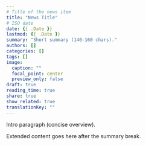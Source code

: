 ```yaml
---
# Title of the news item
title: "News Title"
# ISO date
date: {{ .Date }}
lastmod: {{ .Date }}
summary: "Short summary (140-160 chars)."
authors: []
categories: []
tags: []
image:
  caption: ""
  focal_point: center
  preview_only: false
draft: true
reading_time: true
share: true
show_related: true
translationKey: ""
---
```


Intro paragraph (concise overview).

<!--more-->

Extended content goes here after the summary break.
